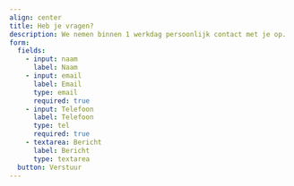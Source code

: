 ```yaml
---
align: center
title: Heb je vragen?
description: We nemen binnen 1 werkdag persoonlijk contact met je op.
form:
  fields:
    - input: naam
      label: Naam
    - input: email
      label: Email
      type: email
      required: true
    - input: Telefoon
      label: Telefoon
      type: tel
      required: true
    - textarea: Bericht
      label: Bericht
      type: textarea
  button: Verstuur
---
```

